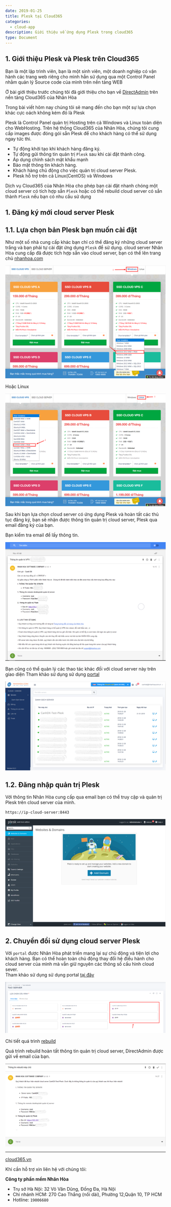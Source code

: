 ```yaml
---
date: 2019-01-25
title: Plesk tại Cloud365
categories:
  - cloud-app
description: Giới thiệu về ứng dụng Plesk trong cloud365
type: Document
---
```


## 1. Giới thiệu Plesk và Plesk trên Cloud365

Bạn là một lập trình viên, bạn là một sinh viên, một doanh nghiệp có vận hành các trang web riêng cho mình hẳn sử dụng qua một Control Panel nhằm quản lý Source code của mình trên nền tảng WEB

Ở bài giới thiệu trước chúng tôi đã giới thiệu cho bạn về <a href="https://support.cloud365.vn/cloud-app/gioi-thieu-direct-admin/" target="_blank">DirectAdmin</a> trên nền tảng Cloud365 của Nhân Hòa 

Trong bài viết hôm nay chúng tôi sẽ mang đến cho bạn một sự lựa chọn khác cực oách không kém đó là Plesk 

Plesk là  Control Panel quản trị Hosting trên cả Windows và Linux toàn diện cho WebHosting. Trên hệ thống Cloud365 của Nhân Hòa, chúng tôi cung cấp images được đóng gói sẵn Plesk để cho khách hàng có thể sử dụng ngay tức thì. 

+ Tự động khởi tạo khi khách hàng đăng ký.<br>
+ Tự động gửi thông tin quản trị `Plesk` sau khi cài đặt thành công.<br>
+ Áp dụng chính sách mật khẩu mạnh <br>
+ Bảo mật thông tin khách hàng.<br>
+ Khách hàng chủ động cho việc quản trị cloud server Plesk.<br>
+ Plesk hỗ trợ trên cả Linux(CentOS) và Windows

Dịch vụ Cloud365 của Nhân Hòa cho phép bạn cài đặt nhanh chóng một cloud server có tích hợp sẵn `Plesk` hoặc có thể rebuild cloud server có sẵn thành `Plesk` nếu bạn có nhu cầu sử dụng

## 1. Đăng ký mới cloud server Plesk

## 1.1. Lựa chọn bản Plesk bạn muốn cài đặt

Như một số nhà cung cấp khác bạn chỉ có thể đăng ký những cloud server trắng và bạn phải tự cài đặt ứng dụng `Plesk` để sử dụng. cloud server Nhân Hòa cung cấp đã được tích hợp sẵn vào cloud server, bạn có thể lên trang chủ <a href="https://nhanhoa.com/" target="_blank">nhanhoa.com</a>

![](/images/img-plesk/plesk-01.png)

Hoặc Linux 

![](/images/img-plesk/plesk-02.png)

Sau khi bạn lựa chọn cloud server có ứng dụng Plesk và hoàn tất các thủ tục đăng ký, bạn sẽ nhận được thông tin quản trị cloud server, Plesk qua email đăng ký của bạn.

Bạn kiểm tra email để lấy thông tin.

![](/images/img-plesk/plesk-05.png)

Bạn cũng có thể quản lý các thao tác khác đối với cloud server này trên giao diện Tham khảo sử dụng sử dụng  <a href="https://support.cloud365.vn/category/cloud-server/" target="_blank">portal</a>

![](/images/img-plesk/plesk-07.png)

## 1.2. Đăng nhập quản trị Plesk

Với thông tin Nhân Hòa cung cấp qua email bạn có thể truy cập và quản trị Plesk trên cloud server của mình.

```
https://ip-cloud-server:8443
```
![](/images/img-plesk/plesk-03.png)

## 2. Chuyển đổi sử dụng cloud server Plesk

Với `portal` được Nhân Hòa phát triển mang lại sự chủ động và tiện lợi cho khách hàng. Bạn có thể hoàn toàn chủ động thay đổi hệ điều hành cho cloud server của mình mà vẫn giữ nguyên các thông số cấu hình cloud sever.<br>
Tham khảo sử dụng sử dụng portal <a href="https://support.cloud365.vn/category/cloud-server/" target="_blank">tại đây</a>

![](/images/img-plesk/plesk-04.png)

Chi tiết quá trình [rebuild](https://support.cloud365.vn/cloud-server/rebuild-cloud-server/)

Quá trình rebuild hoàn tất thông tin quản trị cloud server, DirectAdmin được gửi về email của bạn.

![](/images/img-plesk/plesk-06.png)

---
<a href="https://cloud365.vn/" target="_blank">cloud365.vn</a>

Khi cần hỗ trợ xin liên hệ với chúng tôi:

**Công ty phần mềm Nhân Hòa**
- Trụ sở Hà Nội: 32 Võ Văn Dũng, Đống Đa, Hà Nội
- Chi nhánh HCM: 270 Cao Thắng (nối dài), Phường 12,Quận 10, TP HCM
- Hotline: `19006680`